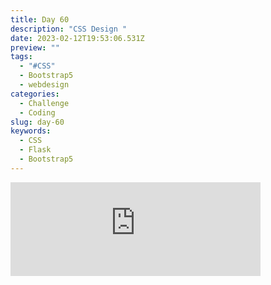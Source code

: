 ```yaml
---
title: Day 60
description: "CSS Design "
date: 2023-02-12T19:53:06.531Z
preview: ""
tags:
  - "#CSS"
  - Bootstrap5
  - webdesign
categories:
  - Challenge
  - Coding
slug: day-60
keywords:
  - CSS
  - Flask
  - Bootstrap5
---
```

<iframe src="https://mastodontech.de/@larnius/109854118799463242/embed" class="mastodon-embed" style="max-width: 100%; border: 0" width="400" allowfullscreen="allowfullscreen"></iframe><script src="https://mastodontech.de/embed.js" async="async"></script>